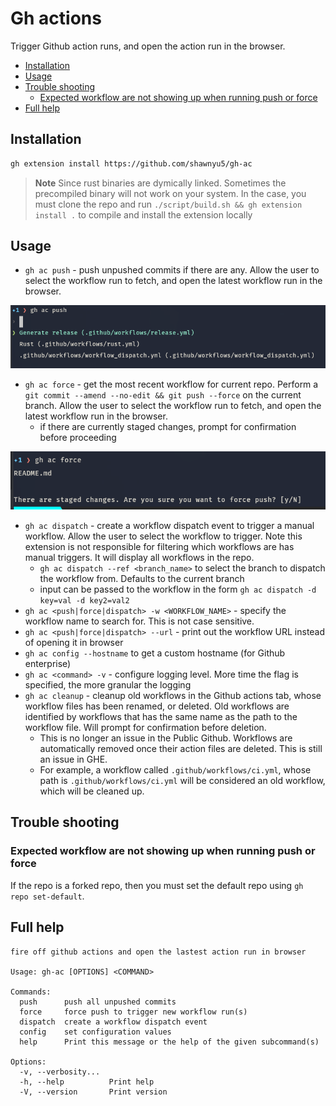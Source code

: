 # Gh actions

Trigger Github action runs, and open the action run in the browser.

<!-- vim-markdown-toc GFM -->

- [Installation](#installation)
- [Usage](#usage)
- [Trouble shooting](#trouble-shooting)
  - [Expected workflow are not showing up when running push or force](#expected-workflow-are-not-showing-up-when-running-push-or-force)
- [Full help](#full-help)

<!-- vim-markdown-toc -->

## Installation

```bash
gh extension install https://github.com/shawnyu5/gh-ac
```

> **Note** Since rust binaries are dymically linked. Sometimes the precompiled binary will not work on your system. In the case, you must clone the repo and run `./script/build.sh && gh extension install .` to compile and install the extension locally

## Usage

- `gh ac push` - push unpushed commits if there are any. Allow the user to select the workflow run to fetch, and open the latest workflow run in the browser.

![gh_ac_push](img/gh_ac_push.png)

- `gh ac force` - get the most recent workflow for current repo. Perform a `git commit --amend --no-edit && git push --force` on the current branch. Allow the user to select the workflow run to fetch, and open the latest workflow run in the browser.
  - if there are currently staged changes, prompt for confirmation before proceeding

![gh_ac_force](img/gh_ac_force.png)

- `gh ac dispatch` - create a workflow dispatch event to trigger a manual workflow. Allow the user to select the workflow to trigger. Note this extension is not responsible for filtering which workflows are has manual triggers. It will display all workflows in the repo.
  - `gh ac dispatch --ref <branch_name>` to select the branch to dispatch the workflow from. Defaults to the current branch
  - input can be passed to the workflow in the form `gh ac dispatch -d key=val -d key2=val2`
- `gh ac <push|force|dispatch> -w <WORKFLOW_NAME>` - specify the workflow name to search for. This is not case sensitive.
- `gh ac <push|force|dispatch> --url` - print out the workflow URL instead of opening it in browser
- `gh ac config --hostname` to get a custom hostname (for Github enterprise)
- `gh ac <command> -v` - configure logging level. More time the flag is specified, the more granular the logging
- `gh ac cleanup` - cleanup old workflows in the Github actions tab, whose workflow files has been renamed, or deleted. Old workflows are identified by workflows that has the same name as the path to the workflow file. Will prompt for confirmation before deletion.
  - This is no longer an issue in the Public Github. Workflows are automatically removed once their action files are deleted. This is still an issue in GHE.
  - For example, a workflow called `.github/workflows/ci.yml`, whose path is `.github/workflows/ci.yml` will be considered an old workflow, which will be cleaned up.

## Trouble shooting

### Expected workflow are not showing up when running push or force

If the repo is a forked repo, then you must set the default repo using `gh repo set-default`.

## Full help

```
fire off github actions and open the lastest action run in browser

Usage: gh-ac [OPTIONS] <COMMAND>

Commands:
  push      push all unpushed commits
  force     force push to trigger new workflow run(s)
  dispatch  create a workflow dispatch event
  config    set configuration values
  help      Print this message or the help of the given subcommand(s)

Options:
  -v, --verbosity...
  -h, --help          Print help
  -V, --version       Print version
```
